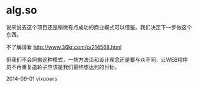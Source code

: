 alg.so
=========

说来说去这个项目还是稍微有点成功的商业模式可以借鉴。我们决定下一步做这个东西。

不了解请看 http://www.36kr.com/p/214568.html

但我们不会照搬这种模式，一些方法论和设计理念还是要与众不同，让WEB程序员不再重复造轮子应该是我们最终想达到的目标。

2014-09-01 vixuowis
